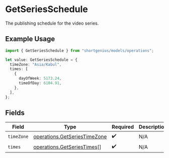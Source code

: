 # GetSeriesSchedule

The publishing schedule for the video series.

## Example Usage

```typescript
import { GetSeriesSchedule } from "shortgenius/models/operations";

let value: GetSeriesSchedule = {
  timeZone: "Asia/Kabul",
  times: [
    {
      dayOfWeek: 5173.24,
      timeOfDay: 6104.91,
    },
  ],
};
```

## Fields

| Field                                                                        | Type                                                                         | Required                                                                     | Description                                                                  |
| ---------------------------------------------------------------------------- | ---------------------------------------------------------------------------- | ---------------------------------------------------------------------------- | ---------------------------------------------------------------------------- |
| `timeZone`                                                                   | [operations.GetSeriesTimeZone](../../models/operations/getseriestimezone.md) | :heavy_check_mark:                                                           | N/A                                                                          |
| `times`                                                                      | [operations.GetSeriesTimes](../../models/operations/getseriestimes.md)[]     | :heavy_check_mark:                                                           | N/A                                                                          |